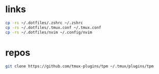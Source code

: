# links
```bash
cp -rs ~/.dotfiles/.zshrc ~/.zshrc
cp -rs ~/.dotfiles/.tmux.conf ~/.tmux.conf
cp -rs ~/.dotfiles/nvim ~/.config/nvim
```
# repos
```bash
git clone https://github.com/tmux-plugins/tpm ~/.tmux/plugins/tpm
```
